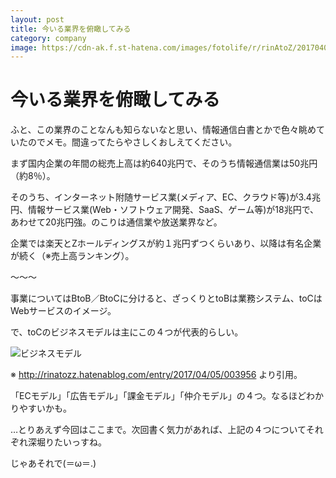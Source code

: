 ```yaml
---
layout: post
title: 今いる業界を俯瞰してみる
category: company
image: https://cdn-ak.f.st-hatena.com/images/fotolife/r/rinAtoZ/20170405/20170405001642.png
---
```


# 今いる業界を俯瞰してみる

ふと、この業界のことなんも知らないなと思い、情報通信白書とかで色々眺めていたのでメモ。間違ってたらやさしくおしえてください。

まず国内企業の年間の総売上高は約640兆円で、そのうち情報通信業は50兆円（約8％）。

そのうち、インターネット附随サービス業(メディア、EC、クラウド等)が3.4兆円、情報サービス業(Web・ソフトウェア開発、SaaS、ゲーム等)が18兆円で、あわせて20兆円強。のこりは通信業や放送業界など。

企業では楽天とZホールディングスが約１兆円ずつくらいあり、以降は有名企業が続く（※売上高ランキング）。

〜〜〜

事業についてはBtoB／BtoCに分けると、ざっくりとtoBは業務システム、toCはWebサービスのイメージ。

で、toCのビジネスモデルは主にこの４つが代表的らしい。

<img src="https://cdn-ak.f.st-hatena.com/images/fotolife/r/rinAtoZ/20170405/20170405001642.png" alt="ビジネスモデル">

※ http://rinatozz.hatenablog.com/entry/2017/04/05/003956 より引用。

「ECモデル」「広告モデル」「課金モデル」「仲介モデル」の４つ。なるほどわかりやすいかも。

 

…とりあえず今回はここまで。次回書く気力があれば、上記の４つについてそれぞれ深堀りたいっすね。

じゃあそれで(＝ω＝.)